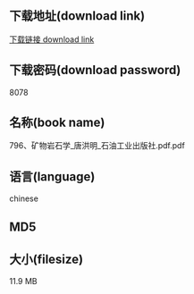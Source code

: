 ## 下载地址(download link)
[下载链接 download link](https://voluble-croquembouche-d321dc.netlify.app/?s=796%E3%80%81%E7%9F%BF%E7%89%A9%E5%B2%A9%E7%9F%B3%E5%AD%A6_%E5%94%90%E6%B4%AA%E6%98%8E_%E7%9F%B3%E6%B2%B9%E5%B7%A5%E4%B8%9A%E5%87%BA%E7%89%88%E7%A4%BE.pdf)

## 下载密码(download password)
8078

## 名称(book name)
796、矿物岩石学_唐洪明_石油工业出版社.pdf.pdf

## 语言(language)
chinese

## MD5


## 大小(filesize)
11.9 MB
